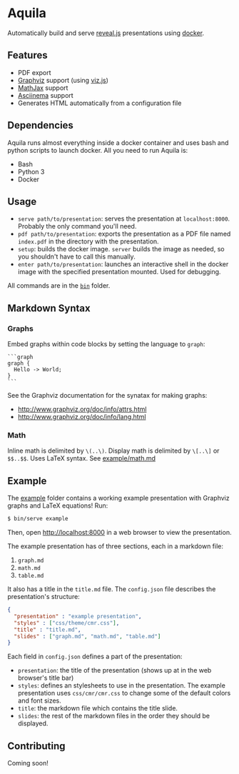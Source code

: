 # Aquila
Automatically build and serve [reveal.js](https://github.com/hakimel/reveal.js/) presentations using [docker](https://github.com/docker/docker).

## Features
* PDF export
* [Graphviz](http://www.graphviz.org/) support (using [viz.js](https://github.com/mdaines/viz.js/))
* [MathJax](https://www.mathjax.org/) support
* [Asciinema](https://asciinema.org/) support
* Generates HTML automatically from a configuration file

## Dependencies
Aquila runs almost everything inside a docker container and uses bash and python
scripts to launch docker. All you need to run Aquila is:
* Bash
* Python 3
* Docker

## Usage
* `serve path/to/presentation`: serves the presentation at `localhost:8000`. Probably the
only command you'll need.
* `pdf path/to/presentation`: exports the presentation as a PDF file named `index.pdf` in
the directory with the presentation.
* `setup`: builds the docker image. `server` builds the image as needed, so you shouldn't have
to call this manually.
* `enter path/to/presentation`: launches an interactive shell in the docker image with the
specified presentation mounted. Used for debugging.

All commands are in the [`bin`](bin) folder.

## Markdown Syntax
### Graphs
Embed graphs within code blocks by setting the language to `graph`:
<pre lang="markdown"><code>```graph
graph {
  Hello -> World;
}
```
</code></pre>


See the Graphviz documentation for the synatax for making graphs:
* http://www.graphviz.org/doc/info/attrs.html
* http://www.graphviz.org/doc/info/lang.html

### Math
Inline math is delimited by `\(..\)`. Display math is delimited by `\[..\]`
or `$$..$$`. Uses LaTeX syntax. See [example/math.md](example/math.md)

## Example
The [example](example) folder contains a working example presentation with Graphviz
graphs and LaTeX equations! Run:
```bash
$ bin/serve example
```
Then, open [http://localhost:8000](http://localhost:8000) in a web browser to view
the presentation.

The example presentation has of three sections, each in a markdown file:

1. `graph.md`
1. `math.md`
1. `table.md`

It also has a title in the `title.md` file. The `config.json` file describes the
presentation's structure:
```json
{
  "presentation" : "example presentation",
  "styles" : ["css/theme/cmr.css"],
  "title" : "title.md",
  "slides" : ["graph.md", "math.md", "table.md"]
}
```
Each field in `config.json` defines a part of the presentation:
* `presentation`: the title of the presentation (shows up at in the web browser's
title bar)
* `styles`: defines an stylesheets to use in the presentation. The example presentation
uses `css/cmr/cmr.css` to change some of the default colors and font sizes.
* `title`: the markdown file which contains the title slide.
* `slides`: the rest of the markdown files in the order they should be displayed.

## Contributing
Coming soon!
